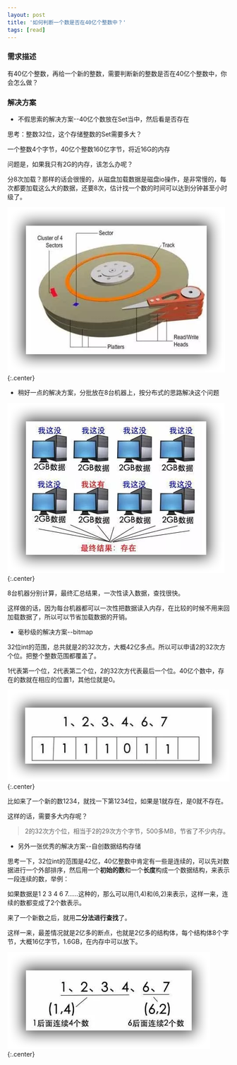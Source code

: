 ```yaml
---
layout: post
title: '如何判断一个数是否在40亿个整数中？'
tags: [read]
---
```


### 需求描述

有40亿个整数，再给一个新的整数，需要判断新的整数是否在40亿个整数中，你会怎么做？

### 解决方案

- 不假思索的解决方案--40亿个数放在Set当中，然后看是否存在

思考：整数32位，这个存储整数的Set需要多大？

一个整数4个字节，40亿个整数160亿字节，将近16G的内存

问题是，如果我只有2G的内存，该怎么办呢？

分8次加载？那样的话会很慢的，从磁盘加载数据是磁盘io操作，是非常慢的，每次都要加载这么大的数据，还要8次，估计找一个数的时间可以达到分钟甚至小时级了。

![](../images/findnum1.png){:.center}

- 稍好一点的解决方案，分批放在8台机器上，按分布式的思路解决这个问题

![](../images/findnum2.png){:.center}

8台机器分别计算，最终汇总结果，一次性读入数据，查找很快。

这样做的话，因为每台机器都可以一次性把数据读入内存，在比较的时候不用来回加载数据了，所以可以节省加载数据的开销。

- 毫秒级的解决方案--bitmap

32位int的范围，总共就是2的32次方，大概42亿多点。所以可以申请2的32次方个位。把整个整数范围都覆盖了。

1代表第一个位，2代表第二个位，2的32次方代表最后一个位。40亿个数中，存在的数就在相应的位置1，其他位就是0。

![](../images/findnum3.png){:.center}

比如来了一个新的数1234，就找一下第1234位，如果是1就存在，是0就不存在。

这样的话，需要多大内存呢？

> 2的32次方个位，相当于2的29次方个字节，500多MB，节省了不少内存。

- 另外一张优秀的解决方案--自创数据结构存储

思考一下，32位int的范围是42亿，40亿整数中肯定有一些是连续的，可以先对数据进行一个外部排序，然后用一个**初始的数**和一个**长度**构成一个数据结构，来表示一段连续的数，举例：

如果数据是1 2 3 4 6 7……这种的，那么可以用(1,4)和(6,2)来表示，这样一来，连续的数都变成了2个数表示。

来了一个新数之后，就用**二分法进行查找**了。

这样一来，最差情况就是2亿多的断点，也就是2亿多的结构体，每个结构体8个字节，大概16亿字节，1.6GB，在内存中可以放下。

![](../images/findnum4.png){:.center}

